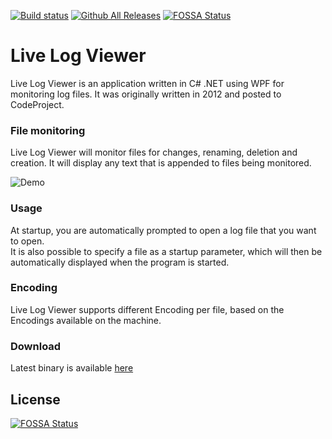[![Build status](https://ci.appveyor.com/api/projects/status/w4sb0kinte9dxwrb?svg=true)](https://ci.appveyor.com/project/alexwiese/livelogviewer)
[![Github All Releases](https://img.shields.io/github/downloads/alexwiese/LiveLogViewer/total.svg?maxAge=2592000)](https://github.com/alexwiese/LiveLogViewer/releases)
[![FOSSA Status](https://app.fossa.io/api/projects/git%2Bgithub.com%2Falexwiese%2FLiveLogViewer.svg?type=shield)](https://app.fossa.io/projects/git%2Bgithub.com%2Falexwiese%2FLiveLogViewer?ref=badge_shield)

# Live Log Viewer

Live Log Viewer is an application written in C# .NET using WPF for monitoring log files. It was originally written in 2012 and posted to CodeProject.

### File monitoring

Live Log Viewer will monitor files for changes, renaming, deletion and creation. It will display any text that is appended to files being monitored. 

![Demo](https://windows-cdn.softpedia.com/screenshots/Live-Log-Viewer_1.png)

### Usage

At startup, you are automatically prompted to open a log file that you want to open.  
It is also possible to specify a file as a startup parameter, which will then be automatically displayed when the program is started.

### Encoding

Live Log Viewer supports different Encoding per file, based on the Encodings available on the machine.

### Download

Latest binary is available [here](https://github.com/alexwiese/LiveLogViewer/releases/latest)


## License
[![FOSSA Status](https://app.fossa.io/api/projects/git%2Bgithub.com%2Falexwiese%2FLiveLogViewer.svg?type=large)](https://app.fossa.io/projects/git%2Bgithub.com%2Falexwiese%2FLiveLogViewer?ref=badge_large)
